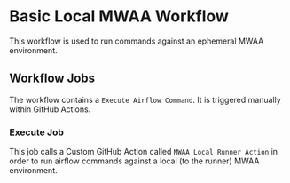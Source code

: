 # Basic Local MWAA Workflow

This workflow is used to run commands against an ephemeral MWAA environment.

## Workflow Jobs
The workflow contains a `Execute Airflow Command`. It is triggered manually within GitHub Actions.

### Execute Job
This job calls a Custom GitHub Action called `MWAA Local Runner Action` in order to run airflow commands against a local (to the runner) MWAA environment.
